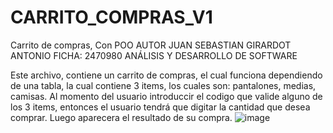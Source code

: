 # CARRITO_COMPRAS_V1
 Carrito de compras, Con POO
 AUTOR JUAN SEBASTIAN GIRARDOT ANTONIO
FICHA: 2470980 ANÁLISIS  Y DESARROLLO DE SOFTWARE

Este archivo, contiene un carrito de compras, el cual funciona dependiendo de una tabla, la cual contiene 3 items, los cuales son: pantalones, medias, camisas.
Al momento del usuario introduccir el codigo que valide alguno de los 3 items, entonces el usuario tendrá que digitar la cantidad que desea comprar.
Luego aparecera el resultado de su compra.
![image](https://user-images.githubusercontent.com/101753244/176054408-1d36e48a-51c5-4b29-8567-ec07f458ec9a.png)
